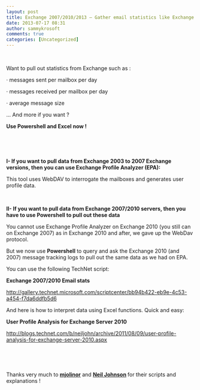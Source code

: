 ```yaml
---
layout: post
title: Exchange 2007/2010/2013 – Gather email statistics like Exchange Profile Analyzer used to give in the past, but now using Powershell !
date: 2013-07-17 08:31
author: sammykrosoft
comments: true
categories: [Uncategorized]
---
```

<p>&nbsp;<p>Want to pull out statistics from Exchange such as :</p><p>&middot; messages sent per mailbox per day </p><p>&middot; messages received per mailbox per day </p><p>&middot; average message size</p><p>&hellip; And more if you want ?</p><p><strong>Use Powershell and Excel now !</strong></p><p>&nbsp;</p><p>&nbsp;</p><p><b>I- </b><b>If you want to pull data from Exchange 2003 to</b><b> 2007 Exchange versions, then you can use Exchange Profile Analyzer (EPA):</b></p><p>This tool uses WebDAV to interrogate the mailboxes and generates user profile data.</p><p>&nbsp;</p><p><b>II- </b><b>If you want to pull data from Exchange 2007/2010 servers, then you have to use Powershell to pull out these data</b></p><p>You cannot use Exchange Profile Analyzer on Exchange 2010 (you still can on Exchange 2007) as in Exchange 2010 and after, we gave up the WebDav protocol.</p><p>But we now use <b>Powershell</b> to query and ask the Exchange 2010 (and 2007) message tracking logs to pull out the same data as we had on EPA. </p><p>You can use the following TechNet script:</p><p><b>Exchange 2007/2010 Email stats</b></p><p><a href="http://gallery.technet.microsoft.com/scriptcenter/bb94b422-eb9e-4c53-a454-f7da6ddfb5d6">http://gallery.technet.microsoft.com/scriptcenter/bb94b422-eb9e-4c53-a454-f7da6ddfb5d6</a></p><p>And here is how to interpret data using Excel functions. Quick and easy:</p><p><b>User Profile Analysis for Exchange Server 2010</b></p><p><a href="http://blogs.technet.com/b/neiljohn/archive/2011/08/09/user-profile-analysis-for-exchange-server-2010.aspx">http://blogs.technet.com/b/neiljohn/archive/2011/08/09/user-profile-analysis-for-exchange-server-2010.aspx</a></p><p>&nbsp;</p><p>&nbsp;</p><p>Thanks very much to <strong><u><a href="http://social.technet.microsoft.com/profile/mjolinor/?ws=usercard-inline">mjolinor</a></u></strong> and <strong><a href="http://social.technet.microsoft.com/profile/neil%20johnson%20%5Bmsft%5D/">Neil Johnson</a> </strong>for their scripts and explanations !</p></p>

